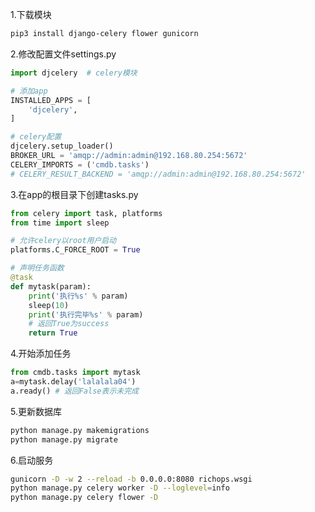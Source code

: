
1.下载模块
```bash
pip3 install django-celery flower gunicorn
```

2.修改配置文件settings.py
```python
import djcelery  # celery模块

# 添加app
INSTALLED_APPS = [
    'djcelery',
]

# celery配置
djcelery.setup_loader()
BROKER_URL = 'amqp://admin:admin@192.168.80.254:5672'
CELERY_IMPORTS = ('cmdb.tasks')
# CELERY_RESULT_BACKEND = 'amqp://admin:admin@192.168.80.254:5672'
```

3.在app的根目录下创建tasks.py
```python
from celery import task, platforms
from time import sleep

# 允许celery以root用户启动
platforms.C_FORCE_ROOT = True

# 声明任务函数
@task
def mytask(param):
    print('执行%s' % param)
    sleep(10)
    print('执行完毕%s' % param)
    # 返回True为success
    return True

```

4.开始添加任务
```python
from cmdb.tasks import mytask
a=mytask.delay('lalalala04')
a.ready() # 返回False表示未完成

```

5.更新数据库
```bash
python manage.py makemigrations
python manage.py migrate
```

6.启动服务
```bash
gunicorn -D -w 2 --reload -b 0.0.0.0:8080 richops.wsgi
python manage.py celery worker -D --loglevel=info
python manage.py celery flower -D
```
